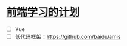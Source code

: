 # [前端学习的计划](https://github.com/EasonAssassin/blog_with_issues/issues/3)

- [ ] Vue
- [ ] 低代码框架：https://github.com/baidu/amis